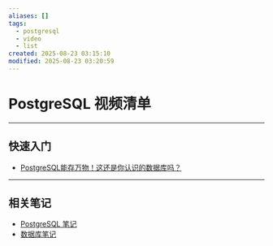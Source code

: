 ```yaml
---
aliases: []
tags:
  - postgresql
  - video
  - list
created: 2025-08-23 03:15:10
modified: 2025-08-23 03:20:59
---
```


# PostgreSQL 视频清单

---

## 快速入门

* [PostgreSQL能存万物！这还是你认识的数据库吗？](https://www.bilibili.com/video/BV1FUYQz7E4H)

---

## 相关笔记

* [PostgreSQL 笔记](PostgreSQL_Note.md)
* [数据库笔记](../DataBase_Note.md)

